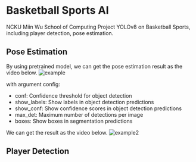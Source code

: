 # Basketball Sports AI

NCKU Miin Wu School of Computing Project
YOLOv8 on Basketball Sports, including player detection, pose estimation.


## Pose Estimation
By using pretrained model, we can get the pose estimation result as the video below.
![example](./src/pose_estimation_example.gif)

with argument config:
- conf: Confidence threshold for object detection
- show_labels: Show labels in object detection predictions
- show_conf: Show confidence scores in object detection predictions
- max_det: Maximum number of detections per image
- boxes: Show boxes in segmentation predictions

We can get the result as the video below.
![example2](./src/pose_estimation_example2.gif)

## Player Detection